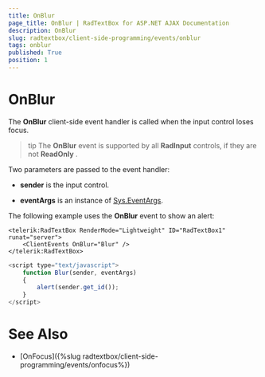 ```yaml
---
title: OnBlur
page_title: OnBlur | RadTextBox for ASP.NET AJAX Documentation
description: OnBlur
slug: radtextbox/client-side-programming/events/onblur
tags: onblur
published: True
position: 1
---
```


# OnBlur




The **OnBlur** client-side event handler is called when the input control loses focus.

>tip The **OnBlur** event is supported by all **RadInput** controls, if they are not **ReadOnly** .
>


Two parameters are passed to the event handler:

* **sender** is the input control.

* **eventArgs** is an instance of [Sys.EventArgs](http://www.asp.net/AJAX/Documentation/Live/ClientReference/Sys/EventArgsClass/default.aspx).

The following example uses the **OnBlur** event to show an alert:

````ASPNET
<telerik:RadTextBox RenderMode="Lightweight" ID="RadTextBox1" runat="server">
	<ClientEvents OnBlur="Blur" />
</telerik:RadTextBox>
````



````JavaScript
<script type="text/javascript">
	function Blur(sender, eventArgs)
	{
		alert(sender.get_id());
	}
</script>
````



# See Also

 * [OnFocus]({%slug radtextbox/client-side-programming/events/onfocus%})
